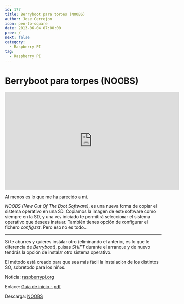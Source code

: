 ```yaml
---
id: 177
title: Berryboot para torpes (NOOBS)
author: Jose Cerrejon
icon: pen-to-square
date: 2013-06-04 07:00:00
prev: /
next: false
category:
  - Raspberry PI
tag:
  - Raspberry PI
---
```


# Berryboot para torpes (NOOBS)

<iframe width="560" height="315" src="http://www.youtube.com/embed/TyFDaMpdh2c?rel=0" frameborder="0" allowfullscreen></iframe>

Al menos es lo que me ha parecido a mi. 

*NOOBS (New Out Of The Boot Software)*, es una nueva forma de copiar el sistema operativo en una SD. Copiamos la imagen de este software como siempre en la SD, y una vez iniciado te permitirá seleccionar el sistema operativo que desees instalar. También tienes opción de configurar el fichero *config.txt*. Pero eso no es todo...

- - -
Si te aburres y quieres instalar otro (eliminando el anterior, es lo que le diferencia de *Berryboot*), pulsas *SHIFT* durante el arranque y de nuevo tendrás la opción de instalar otro sistema operativo.

El método está creado para que sea más fácil la instalación de los distintos SO, sobretodo para los niños.

Noticia: [raspberrypi.org](http://www.raspberrypi.org/archives/4100)

Enlace: [Guía de inicio - pdf](http://www.raspberrypi.org/wp-content/uploads/2012/04/quick-start-guide-v2.pdf)

Descarga: [NOOBS](http://downloads.raspberrypi.org/recovery)